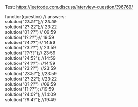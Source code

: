 Test: https://leetcode.com/discuss/interview-question/396769/<br />

function(question) // answers: <br />
    solution("23:5?");// 23:59<br />
    solution("2?:22");// 23:22<br />
    solution("0?:??");// 09:59<br />
    solution("1?:??");// 19:59<br />
    solution("?4:??");// 14:59<br />
    solution("?3:??");// 23:59<br />
    solution("??:??");// 23:59<br />
    solution("?4:5?"); //14:59<br />
    solution("?4:??"); //14:59<br />
    solution("?3:??"); //23:59<br />
    solution("23:5?"); //23:59<br />
    solution("2?:22"); //23:22<br />
    solution("0?:??"); //09:59<br />
    solution("1?:??"); //19:59<br />
    solution("?4:0?"); //14:09<br />
    solution("?9:4?"); //19:49<br />